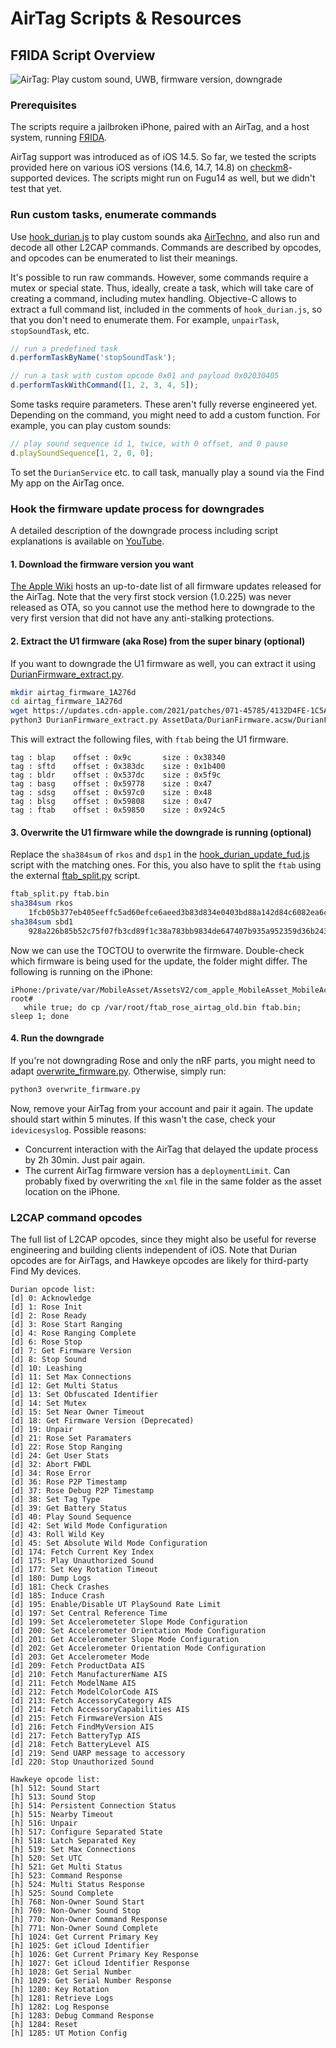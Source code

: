 # AirTag Scripts & Resources


## FЯIDA Script Overview

![AirTag: Play custom sound, UWB, firmware version, downgrade](assets/airtag_frida.png)


### Prerequisites

The scripts require a jailbroken iPhone, paired with an AirTag, and a host system, running
[FЯIDA](https://frida.re).

AirTag support was introduced as of iOS 14.5. So far, we tested the scripts provided here on various
iOS versions (14.6, 14.7, 14.8) on [checkm8](https://checkra.in)-supported devices.
The scripts might run on Fugu14 as well, but we didn't test that yet.

### Run custom tasks, enumerate commands

Use [hook_durian.js](scripts/hook_durian.js) to
play custom sounds aka [AirTechno](https://www.youtube.com/watch?v=z1DJ7z_LaUM),
and also run and decode all other L2CAP commands. Commands are described by opcodes,
and opcodes can be enumerated to list their meanings.


It's possible to run raw commands. However, some commands require a mutex or special
state. Thus, ideally, create a task, which will take care of creating a command,
including mutex handling. Objective-C allows to extract a full command list, included
in the comments of `hook_durian.js`, so that you don't need to enumerate them.
For example, `unpairTask`, `stopSoundTask`, etc.

```JavaScript
// run a predefined task
d.performTaskByName('stopSoundTask');

// run a task with custom opcode 0x01 and payload 0x02030405
d.performTaskWithCommand([1, 2, 3, 4, 5]);
```

Some tasks require parameters. These aren't fully reverse engineered yet.
Depending on the command, you might need to add a custom function.
For example, you can play custom sounds:

```JavaScript
// play sound sequence id 1, twice, with 0 offset, and 0 pause
d.playSoundSequence[1, 2, 0, 0];
```

To set the `DurianService` etc. to call task, manually play a sound 
via the Find My app on the AirTag once.


### Hook the firmware update process for downgrades

A detailed description of the downgrade process including script
explanations is available on [YouTube](https://www.youtube.com/watch?v=C4JyI_WUNJ8).

#### 1. Download the firmware version you want

[The Apple Wiki](https://www.theapplewiki.com/wiki/OTA_Updates/AirTag) hosts an
up-to-date list of all firmware updates released for the AirTag. Note that the very first
stock version (1.0.225) was never released as OTA, so you cannot use the method here to
downgrade to the very first version that did not have any anti-stalking protections.

#### 2. Extract the U1 firmware (aka Rose) from the super binary (optional)

If you want to downgrade the U1 firmware as well, you can extract it using
[DurianFirmware_extract.py](scripts/DurianFirmware_extract.py).

```bash
mkdir airtag_firmware_1A276d
cd airtag_firmware_1A276d
wget https://updates.cdn-apple.com/2021/patches/071-45785/4132D4FE-1C5A-498E-8A6D-678A026679AF/com_apple_MobileAsset_MobileAccessoryUpdate_DurianFirmware/ae34f4b8aec8a4d4562227109be101728b7bef20.zip
python3 DurianFirmware_extract.py AssetData/DurianFirmware.acsw/DurianFirmwareMobileAsset.bin
```

This will extract the following files, with `ftab` being the U1 firmware.

```buildoutcfg
tag : blap    offset : 0x9c       size : 0x38340
tag : sftd    offset : 0x383dc    size : 0x1b400
tag : bldr    offset : 0x537dc    size : 0x5f9c
tag : basg    offset : 0x59778    size : 0x47
tag : sdsg    offset : 0x597c0    size : 0x48
tag : blsg    offset : 0x59808    size : 0x47
tag : ftab    offset : 0x59850    size : 0x924c5
```


#### 3. Overwrite the U1 firmware while the downgrade is running (optional)

Replace the `sha384sum` of `rkos` and `dsp1` in the [hook_durian_update_fud.js](scripts/update/hook_durian_update_fud.js) script
with the matching ones. For this, you also have to split the `ftab` using the external [ftab_split.py](https://gist.github.com/matteyeux/c1018765a51bcac838e26f8e49c6e9ce) script.

```bash
ftab_split.py ftab.bin 
sha384sum rkos 
    1fcb05b377eb405eeffc5ad60efce6aeed3b83d834e0403bd88a142d84c6082ea6c649ebf14ae05b1a87d159e9dc167c  rkos
sha384sum sbd1 
    928a226b85b52c75f07fb3cd89f1c38a783bb9834de647407b935a952359d36b243a58fa43a172d1e39c3d432d1a3030  sbd1
```

Now we can use the TOCTOU to overwrite the firmware. Double-check which firmware is being used for the update,
the folder might differ. The following is running on the iPhone:

```
iPhone:/private/var/MobileAsset/AssetsV2/com_apple_MobileAsset_MobileAccessoryUpdate_DurianFirmware/[your_version].asset/AssetData/DurianFirmware.acsw root#
   while true; do cp /var/root/ftab_rose_airtag_old.bin ftab.bin; sleep 1; done
```

#### 4. Run the downgrade

If you're not downgrading Rose and only the nRF parts, you might need to adapt [overwrite_firmware.py](scripts/update/overwrite_firmware.py).
Otherwise, simply run:

```bash
python3 overwrite_firmware.py
```

Now, remove your AirTag from your account and pair it again. The update should start within 5 minutes.
If this wasn't the case, check your `idevicesyslog`. Possible reasons:

* Concurrent interaction with the AirTag that delayed the update process by 2h 30min. Just pair again.
* The current AirTag firmware version has a `deploymentLimit`. Can probably fixed by overwriting the `xml` file
  in the same folder as the asset location on the iPhone.


### L2CAP command opcodes

The full list of L2CAP opcodes, since they might also be useful for reverse engineering and building
clients independent of iOS. Note that Durian opcodes are for AirTags, and Hawkeye opcodes are likely
for third-party Find My devices.


```buildoutcfg
Durian opcode list: 
[d] 0: Acknowledge
[d] 1: Rose Init
[d] 2: Rose Ready
[d] 3: Rose Start Ranging
[d] 4: Rose Ranging Complete
[d] 6: Rose Stop
[d] 7: Get Firmware Version
[d] 8: Stop Sound
[d] 10: Leashing
[d] 11: Set Max Connections
[d] 12: Get Multi Status
[d] 13: Set Obfuscated Identifier
[d] 14: Set Mutex
[d] 15: Set Near Owner Timeout
[d] 18: Get Firmware Version (Deprecated)
[d] 19: Unpair
[d] 21: Rose Set Paramaters
[d] 22: Rose Stop Ranging
[d] 24: Get User Stats
[d] 32: Abort FWDL
[d] 34: Rose Error
[d] 36: Rose P2P Timestamp
[d] 37: Rose Debug P2P Timestamp
[d] 38: Set Tag Type
[d] 39: Get Battery Status
[d] 40: Play Sound Sequence
[d] 42: Set Wild Mode Configuration
[d] 43: Roll Wild Key
[d] 45: Set Absolute Wild Mode Configuration
[d] 174: Fetch Current Key Index
[d] 175: Play Unauthorized Sound
[d] 177: Set Key Rotation Timeout
[d] 180: Dump Logs
[d] 181: Check Crashes
[d] 185: Induce Crash
[d] 195: Enable/Disable UT PlaySound Rate Limit
[d] 197: Set Central Reference Time
[d] 199: Set Accelerometeter Slope Mode Configuration
[d] 200: Set Accelerometer Orientation Mode Configuration
[d] 201: Get Accelerometer Slope Mode Configuration
[d] 202: Get Accelerometer Orientation Mode Configuration
[d] 203: Get Accelerometer Mode
[d] 209: Fetch ProductData AIS
[d] 210: Fetch ManufacturerName AIS
[d] 211: Fetch ModelName AIS
[d] 212: Fetch ModelColorCode AIS
[d] 213: Fetch AccessoryCategory AIS
[d] 214: Fetch AccessoryCapabilities AIS
[d] 215: Fetch FirmwareVersion AIS
[d] 216: Fetch FindMyVersion AIS
[d] 217: Fetch BatteryTyp AIS
[d] 218: Fetch BatteryLevel AIS
[d] 219: Send UARP message to accessory
[d] 220: Stop Unauthorized Sound

Hawkeye opcode list: 
[h] 512: Sound Start
[h] 513: Sound Stop
[h] 514: Persistent Connection Status
[h] 515: Nearby Timeout
[h] 516: Unpair
[h] 517: Configure Separated State
[h] 518: Latch Separated Key
[h] 519: Set Max Connections
[h] 520: Set UTC
[h] 521: Get Multi Status
[h] 523: Command Response
[h] 524: Multi Status Response
[h] 525: Sound Complete
[h] 768: Non-Owner Sound Start
[h] 769: Non-Owner Sound Stop
[h] 770: Non-Owner Command Response
[h] 771: Non-Owner Sound Complete
[h] 1024: Get Current Primary Key
[h] 1025: Get iCloud Identifier
[h] 1026: Get Current Primary Key Response
[h] 1027: Get iCloud Identifier Response
[h] 1028: Get Serial Number
[h] 1029: Get Serial Number Response
[h] 1280: Key Rotation
[h] 1281: Retrieve Logs
[h] 1282: Log Response
[h] 1283: Debug Command Response
[h] 1284: Reset
[h] 1285: UT Motion Config
```


